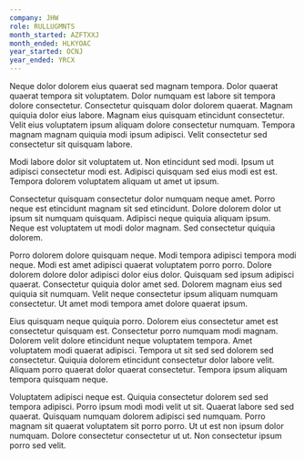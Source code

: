 ```yaml
---
company: JHW
role: RULLUGMNTS
month_started: AZFTXXJ
month_ended: HLKYOAC
year_started: OCNJ
year_ended: YRCX
---
```


Neque dolor dolorem eius quaerat sed magnam tempora. Dolor quaerat quaerat tempora sit voluptatem. Dolor numquam est labore sit tempora dolore consectetur. Consectetur quisquam dolor dolorem quaerat. Magnam quiquia dolor eius labore. Magnam eius quisquam etincidunt consectetur. Velit eius voluptatem ipsum aliquam dolore consectetur numquam. Tempora magnam magnam quiquia modi ipsum adipisci. Velit consectetur sed consectetur sit quisquam labore.

Modi labore dolor sit voluptatem ut. Non etincidunt sed modi. Ipsum ut adipisci consectetur modi est. Adipisci quisquam sed eius modi est est. Tempora dolorem voluptatem aliquam ut amet ut ipsum.

Consectetur quisquam consectetur dolor numquam neque amet. Porro neque est etincidunt magnam sit sed etincidunt. Dolore dolorem dolor ut ipsum sit numquam quisquam. Adipisci neque quiquia aliquam ipsum. Neque est voluptatem ut modi dolor magnam. Sed consectetur quiquia dolorem.

Porro dolorem dolore quisquam neque. Modi tempora adipisci tempora modi neque. Modi est amet adipisci quaerat voluptatem porro porro. Dolore dolorem dolore dolor adipisci dolor eius dolor. Quisquam sed ipsum adipisci quaerat. Consectetur quiquia dolor amet sed. Dolorem magnam eius sed quiquia sit numquam. Velit neque consectetur ipsum aliquam numquam consectetur. Ut amet modi tempora amet dolore quaerat ipsum.

Eius quisquam neque quiquia porro. Dolorem eius consectetur amet est consectetur quisquam est. Consectetur porro numquam modi magnam. Dolorem velit dolore etincidunt neque voluptatem tempora. Amet voluptatem modi quaerat adipisci. Tempora ut sit sed sed dolorem sed consectetur. Quiquia dolorem etincidunt consectetur dolor labore velit. Aliquam porro quaerat dolor quaerat consectetur. Tempora ipsum aliquam tempora quisquam neque.

Voluptatem adipisci neque est. Quiquia consectetur dolorem sed sed tempora adipisci. Porro ipsum modi modi velit ut sit. Quaerat labore sed sed quaerat. Quisquam numquam dolorem adipisci sed numquam. Porro magnam sit quaerat voluptatem sit porro porro. Ut ut est non ipsum dolor numquam. Dolore consectetur consectetur ut ut. Non consectetur ipsum porro sed velit.
    